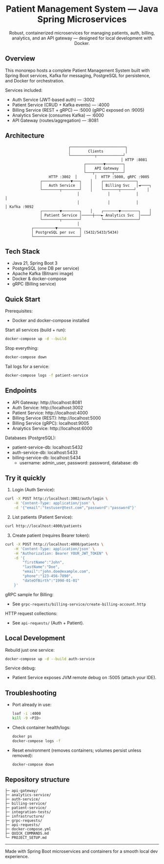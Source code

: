 <div align="center">

# Patient Management System — Java Spring Microservices

Robust, containerized microservices for managing patients, auth, billing, analytics, and an API gateway — designed for local development with Docker.

</div>

## Overview

This monorepo hosts a complete Patient Management System built with Spring Boot services, Kafka for messaging, PostgreSQL for persistence, and Docker for orchestration.

Services included:
- Auth Service (JWT-based auth) — :3002
- Patient Service (CRUD + Kafka events) — :4000
- Billing Service (REST + gRPC) — :5000 (gRPC exposed on :9005)
- Analytics Service (consumes Kafka) — :6000
- API Gateway (routes/aggregation) — :8081

## Architecture

```
							 ┌─────────────────────────┐
							 │        Clients          │
							 └───────────┬────────────┘
													 │ HTTP :8081
									┌────────▼────────┐
									│    API Gateway  │
									└───┬────────┬────┘
					HTTP :3002  │        │  HTTP :5000, gRPC :9005
				┌─────────────▼───┐    │    ┌───────────────┐
				│   Auth Service  │    │    │ Billing Svc   │◄────┐
				└────────┬────────┘    │    └───────┬──────┘     │
								 │             │            │             │
								 │             │            │             │ Kafka :9092
				┌────────▼────────┐    │    ┌───────▼────────┐    │
				│ Patient Service │─────┼───► Analytics Svc  │────┘
				└────────┬────────┘         └────────────────┘
								 │
			┌──────────▼──────────┐
			│ PostgreSQL per svc  │ (5432/5433/5434)
			└─────────────────────┘
```

## Tech Stack
- Java 21, Spring Boot 3
- PostgreSQL (one DB per service)
- Apache Kafka (Bitnami image)
- Docker & docker-compose
- gRPC (Billing service)

## Quick Start

Prerequisites:
- Docker and docker-compose installed

Start all services (build + run):
```bash
docker-compose up -d --build
```

Stop everything:
```bash
docker-compose down
```

Tail logs for a service:
```bash
docker-compose logs -f patient-service
```

## Endpoints

- API Gateway: http://localhost:8081
- Auth Service: http://localhost:3002
- Patient Service: http://localhost:4000
- Billing Service (REST): http://localhost:5000
- Billing Service (gRPC): localhost:9005
- Analytics Service: http://localhost:6000

Databases (PostgreSQL):
- patient-service-db: localhost:5432
- auth-service-db: localhost:5433
- billing-service-db: localhost:5434
	- username: admin_user, password: password, database: db

## Try it quickly

1) Login (Auth Service):
```bash
curl -X POST http://localhost:3002/auth/login \
	-H 'Content-Type: application/json' \
	-d '{"email":"testuser@test.com","password":"password"}'
```

2) List patients (Patient Service):
```bash
curl http://localhost:4000/patients
```

3) Create patient (requires Bearer token):
```bash
curl -X POST http://localhost:4000/patients \
	-H 'Content-Type: application/json' \
	-H "Authorization: Bearer YOUR_JWT_TOKEN" \
	-d '{
		"firstName":"John",
		"lastName":"Doe",
		"email":"john.doe@example.com",
		"phone":"123-456-7890",
		"dateOfBirth":"1990-01-01"
	}'
```

gRPC sample for Billing:
- See `grpc-requests/billing-service/create-billing-account.http`

HTTP request collections:
- See `api-requests/` (Auth + Patient).

## Local Development

Rebuild just one service:
```bash
docker-compose up -d --build auth-service
```

Service debug:
- Patient Service exposes JVM remote debug on :5005 (attach your IDE).

## Troubleshooting

- Port already in use:
	```bash
	lsof -i :4000
	kill -9 <PID>
	```
- Check container health/logs:
	```bash
	docker ps
	docker-compose logs -f
	```
- Reset environment (removes containers; volumes persist unless removed):
	```bash
	docker-compose down
	```

## Repository structure

```
├─ api-gateway/
├─ analytics-service/
├─ auth-service/
├─ billing-service/
├─ patient-service/
├─ integration-tests/
├─ infrastructure/
├─ grpc-requests/
├─ api-requests/
├─ docker-compose.yml
├─ QUICK_COMMANDS.md
└─ PROJECT_SETUP.md
```

---

Made with Spring Boot microservices and containers for a smooth local dev experience.
